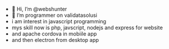 - 👋 Hi, I’m @webshunter
- 👀 I’m programmer on validatasolusi
- i am interest in javascript programming
- mys skill now is php,  javscript, nodejs and express for website
- and apache cordova in mobiile app
- and then electron from desktop app

<!---
webshunter/webshunter is a ✨ special ✨ repository because its `README.md` (this file) appears on your GitHub profile.
You can click the Preview link to take a look at your changes.
--->
